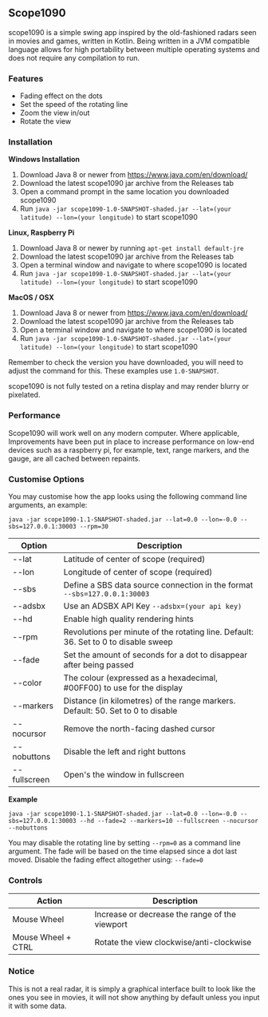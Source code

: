 ## Scope1090

scope1090 is a simple swing app inspired by the old-fashioned radars seen in movies and games, written in Kotlin. Being written in a JVM compatible language allows for high portability between multiple operating systems and does not require any compilation to run.

### Features
- Fading effect on the dots
- Set the speed of the rotating line
- Zoom the view in/out
- Rotate the view

### Installation
**Windows Installation**
1. Download Java 8 or newer from https://www.java.com/en/download/
2. Download the latest scope1090 jar archive from the Releases tab
3. Open a command prompt in the same location you downloaded scope1090
4. Run `java -jar scope1090-1.0-SNAPSHOT-shaded.jar --lat=(your latitude) --lon=(your longitude)` to start scope1090

**Linux, Raspberry Pi**
1. Download Java 8 or newer by running `apt-get install default-jre`
2. Download the latest scope1090 jar archive from the Releases tab
3. Open a terminal window and navigate to where scope1090 is located
4. Run `java -jar scope1090-1.0-SNAPSHOT-shaded.jar --lat=(your latitude) --lon=(your longitude)` to start scope1090

**MacOS / OSX**
1. Download Java 8 or newer from https://www.java.com/en/download/
2. Download the latest scope1090 jar archive from the Releases tab
3. Open a terminal window and navigate to where scope1090 is located
4. Run `java -jar scope1090-1.0-SNAPSHOT-shaded.jar --lat=(your latitude) --lon=(your longitude)` to start scope1090

Remember to check the version you have downloaded, you will need to adjust the command for this. These examples use `1.0-SNAPSHOT`.

scope1090 is not fully tested on a retina display and may render blurry or pixelated.

### Performance
Scope1090 will work well on any modern computer. Where applicable, Improvements have been put in place to increase performance on low-end devices such as a raspberry pi, for example, text, range markers, and the gauge, are all cached between repaints.

### Customise Options
You may customise how the app looks using the following command line arguments, an example:
```
java -jar scope1090-1.1-SNAPSHOT-shaded.jar --lat=0.0 --lon=-0.0 --sbs=127.0.0.1:30003 --rpm=30
```

| Option  | Description                                                                       |
|---------|-----------------------------------------------------------------------------------|
| --lat   | Latitude of center of scope (required)                                            |
| --lon   | Longitude of center of scope (required)                                           |
| --sbs   | Define a SBS data source connection in the format `--sbs=127.0.0.1:30003` |
| --adsbx | Use an ADSBX API Key `--adsbx=(your api key)`               |
| --hd    | Enable high quality rendering hints
| --rpm   | Revolutions per minute of the rotating line. Default: 36. Set to 0 to disable sweep |
| --fade  | Set the amount of seconds for a dot to disappear after being passed |                  
| --color | The colour (expressed as a hexadecimal, #00FF00) to use for the display |
| --markers | Distance (in kilometres) of the range markers. Default: 50. Set to 0 to disable |
| --nocursor | Remove the north-facing dashed cursor |
| --nobuttons | Disable the left and right buttons |
| --fullscreen | Open's the window in fullscreen |

**Example**
```
java -jar scope1090-1.1-SNAPSHOT-shaded.jar --lat=0.0 --lon=-0.0 --sbs=127.0.0.1:30003 --hd --fade=2 --markers=10 --fullscreen --nocursor --nobuttons
```

You may disable the rotating line by setting `--rpm=0` as a command line argument. The fade will be based on the time elapsed since a dot last moved. Disable the fading effect altogether using: `--fade=0`

### Controls
| Action             | Description                                               |
|--------------------|-----------------------------------------------------------|
| Mouse Wheel        | Increase or decrease the range of the viewport            |
| Mouse Wheel + CTRL | Rotate the view clockwise/anti-clockwise   |

### Notice
This is not a real radar, it is simply a graphical interface built to look like the ones you see in movies, it will not show anything by default unless you input it with some data.